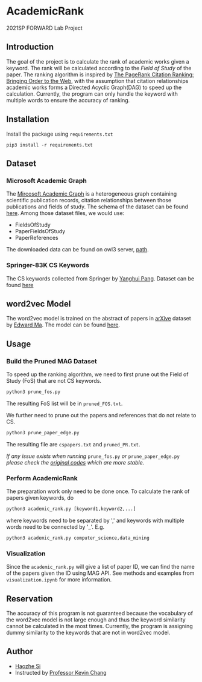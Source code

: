 # AcademicRank
2021SP FORWARD Lab Project

## Introduction
The goal of the project is to calculate the rank of academic works given a keyword. The rank will be calculated according to the *Field of Study* of the paper. The ranking algorithm is inspired by [The PageRank Citation Ranking: Bringing Order to the Web](http://ilpubs.stanford.edu:8090/422/), with the assumption that citation relationships academic works forms a Directed Acyclic Graph(DAG) to speed up the calculation. Currently, the program can only handle the keyword with multiple words to ensure the accuracy of ranking.

## Installation
Install the package using  ```requirements.txt```

```shell
pip3 install -r requirements.txt
```

## Dataset
### Microsoft Academic Graph
The [Mircosoft Academic Graph](https://www.microsoft.com/en-us/research/project/microsoft-academic-graph/) is a heterogeneous graph containing scientific publication records, citation relationships between those publications and fields of study. The schema of the dataset can be found [here](https://docs.microsoft.com/en-us/academic-services/graph/reference-data-schema). Among those dataset files, we would use:
- FieldsOfStudy
- PaperFieldsOfStudy
- PaperReferences

The downloaded data can be found on owl3 server, [path](server/scratch/pritom/mag-2020-09-14).

### Springer-83K CS Keywords
The CS keywords collected from Springer by [Yanghui Pang](yanghui2@illinois.edu). Dataset can be found [here](palceholder)

## word2vec Model
The word2vec model is trained on the abstract of papers in  [arXive](https://arxiv.org/) dataset by [Edward Ma](kcma2@illinois.edu). The model can be found [here](placeholder).

## Usage
### Build the Pruned MAG Dataset
To speed up the ranking algorithm, we need to first prune out the Field of Study (FoS) that are not CS keywords.
```python
python3 prune_fos.py
```
The resulting FoS list will be in ```pruned_FOS.txt```.

We further need to prune out the papers and references that do not relate to CS.
```python
python3 prune_paper_edge.py
```
The resulting file are ```cspapers.txt``` and ```pruned_PR.txt```.

*If any issue exists when running* ```prune_fos.py``` *or* ```prune_paper_edge.py``` *please check the [original codes](placeholder)  which are more stable.*

### Perform AcademicRank
The preparation work only need to be done once. To calculate the rank of papers given keywords, do
```python
python3 academic_rank.py [keyword1,keyword2,...]
```
where keywords need to be separated by ',' and keywords with multiple words need to be connected by '_'. E.g.

```python
python3 academic_rank.py computer_science,data_mining
```

### Visualization
Since the ```academic_rank.py``` will give a list of paper ID, we can find the name of the papers given the ID using MAG API. See methods and examples from ```visualization.ipynb``` for more information.

## Reservation
The accuracy of this program is not guaranteed because the vocabulary of the word2vec model is not large enough and thus the keyword similarity cannot be calculated in the most times. Currently, the program is assigning dummy similarity to the keywords that are not in word2vec model.

## Author
- [Haozhe Si](haozhes3@illinois.edu)
- Instructed by [Professor Kevin Chang](kcchang@illinois.edu)
